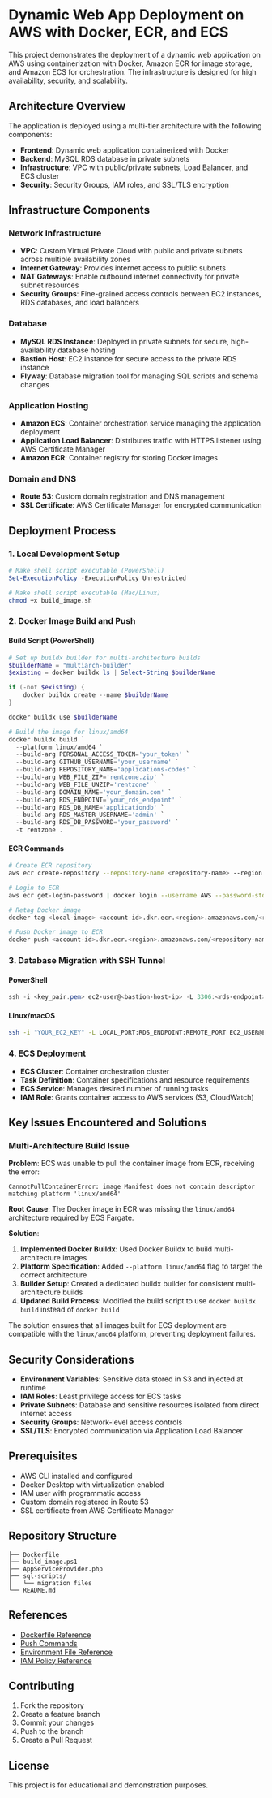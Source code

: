 # Dynamic Web App Deployment on AWS with Docker, ECR, and ECS

This project demonstrates the deployment of a dynamic web application on AWS using containerization with Docker, Amazon ECR for image storage, and Amazon ECS for orchestration. The infrastructure is designed for high availability, security, and scalability.

## Architecture Overview

The application is deployed using a multi-tier architecture with the following components:

-   **Frontend**: Dynamic web application containerized with Docker
-   **Backend**: MySQL RDS database in private subnets
-   **Infrastructure**: VPC with public/private subnets, Load Balancer, and ECS cluster
-   **Security**: Security Groups, IAM roles, and SSL/TLS encryption

## Infrastructure Components

### Network Infrastructure

-   **VPC**: Custom Virtual Private Cloud with public and private subnets across multiple availability zones
-   **Internet Gateway**: Provides internet access to public subnets
-   **NAT Gateways**: Enable outbound internet connectivity for private subnet resources
-   **Security Groups**: Fine-grained access controls between EC2 instances, RDS databases, and load balancers

### Database

-   **MySQL RDS Instance**: Deployed in private subnets for secure, high-availability database hosting
-   **Bastion Host**: EC2 instance for secure access to the private RDS instance
-   **Flyway**: Database migration tool for managing SQL scripts and schema changes

### Application Hosting

-   **Amazon ECS**: Container orchestration service managing the application deployment
-   **Application Load Balancer**: Distributes traffic with HTTPS listener using AWS Certificate Manager
-   **Amazon ECR**: Container registry for storing Docker images

### Domain and DNS

-   **Route 53**: Custom domain registration and DNS management
-   **SSL Certificate**: AWS Certificate Manager for encrypted communication

## Deployment Process

### 1. Local Development Setup

```powershell
# Make shell script executable (PowerShell)
Set-ExecutionPolicy -ExecutionPolicy Unrestricted

```

```bash
# Make shell script executable (Mac/Linux)
chmod +x build_image.sh

```

### 2. Docker Image Build and Push

#### Build Script (PowerShell)

```powershell
# Set up buildx builder for multi-architecture builds
$builderName = "multiarch-builder"
$existing = docker buildx ls | Select-String $builderName

if (-not $existing) {
    docker buildx create --name $builderName
}

docker buildx use $builderName

# Build the image for linux/amd64
docker buildx build `
  --platform linux/amd64 `
  --build-arg PERSONAL_ACCESS_TOKEN='your_token' `
  --build-arg GITHUB_USERNAME='your_username' `
  --build-arg REPOSITORY_NAME='applications-codes' `
  --build-arg WEB_FILE_ZIP='rentzone.zip' `
  --build-arg WEB_FILE_UNZIP='rentzone' `
  --build-arg DOMAIN_NAME='your_domain.com' `
  --build-arg RDS_ENDPOINT='your_rds_endpoint' `
  --build-arg RDS_DB_NAME='applicationdb' `
  --build-arg RDS_MASTER_USERNAME='admin' `
  --build-arg RDS_DB_PASSWORD='your_password' `
  -t rentzone .

```

#### ECR Commands

```bash
# Create ECR repository
aws ecr create-repository --repository-name <repository-name> --region <region>

# Login to ECR
aws ecr get-login-password | docker login --username AWS --password-stdin <account-id>.dkr.ecr.<region>.amazonaws.com

# Retag Docker image
docker tag <local-image> <account-id>.dkr.ecr.<region>.amazonaws.com/<repository-name>:latest

# Push Docker image to ECR
docker push <account-id>.dkr.ecr.<region>.amazonaws.com/<repository-name>:latest

```

### 3. Database Migration with SSH Tunnel

#### PowerShell

```powershell
ssh -i <key_pair.pem> ec2-user@<bastion-host-ip> -L 3306:<rds-endpoint>:3306 -N

```

#### Linux/macOS

```bash
ssh -i "YOUR_EC2_KEY" -L LOCAL_PORT:RDS_ENDPOINT:REMOTE_PORT EC2_USER@EC2_HOST -N -f

```

### 4. ECS Deployment

-   **ECS Cluster**: Container orchestration cluster
-   **Task Definition**: Container specifications and resource requirements
-   **ECS Service**: Manages desired number of running tasks
-   **IAM Role**: Grants container access to AWS services (S3, CloudWatch)

## Key Issues Encountered and Solutions

### Multi-Architecture Build Issue

**Problem**: ECS was unable to pull the container image from ECR, receiving the error:

```
CannotPullContainerError: image Manifest does not contain descriptor matching platform 'linux/amd64'

```

**Root Cause**: The Docker image in ECR was missing the `linux/amd64` architecture required by ECS Fargate.

**Solution**:

1.  **Implemented Docker Buildx**: Used Docker Buildx to build multi-architecture images
2.  **Platform Specification**: Added `--platform linux/amd64` flag to target the correct architecture
3.  **Builder Setup**: Created a dedicated buildx builder for consistent multi-architecture builds
4.  **Updated Build Process**: Modified the build script to use `docker buildx build` instead of `docker build`

The solution ensures that all images built for ECS deployment are compatible with the `linux/amd64` platform, preventing deployment failures.

## Security Considerations

-   **Environment Variables**: Sensitive data stored in S3 and injected at runtime
-   **IAM Roles**: Least privilege access for ECS tasks
-   **Private Subnets**: Database and sensitive resources isolated from direct internet access
-   **Security Groups**: Network-level access controls
-   **SSL/TLS**: Encrypted communication via Application Load Balancer

## Prerequisites

-   AWS CLI installed and configured
-   Docker Desktop with virtualization enabled
-   IAM user with programmatic access
-   Custom domain registered in Route 53
-   SSL certificate from AWS Certificate Manager

## Repository Structure

```
├── Dockerfile
├── build_image.ps1
├── AppServiceProvider.php
├── sql-scripts/
│   └── migration files
└── README.md

```

## References

-   [Dockerfile Reference](https://github.com/oliversims/DOCKER-PROJECTS/blob/main/rentzone/Dockerfile)
-   [Push Commands](https://github.com/oliversims/Dynamic-Web-App-Deployment-on-AWS-with-Docker-ECR-and-ECS/blob/main/push_commands.txt)
-   [Environment File Reference](https://github.com/oliversims/Dynamic-Web-App-Deployment-on-AWS-with-Docker-ECR-and-ECS/blob/main/rentzone.env)
-   [IAM Policy Reference](https://github.com/oliversims/Dynamic-Web-App-Deployment-on-AWS-with-Docker-ECR-and-ECS/blob/main/Iam_policy)

## Contributing

1.  Fork the repository
2.  Create a feature branch
3.  Commit your changes
4.  Push to the branch
5.  Create a Pull Request

## License

This project is for educational and demonstration purposes.
